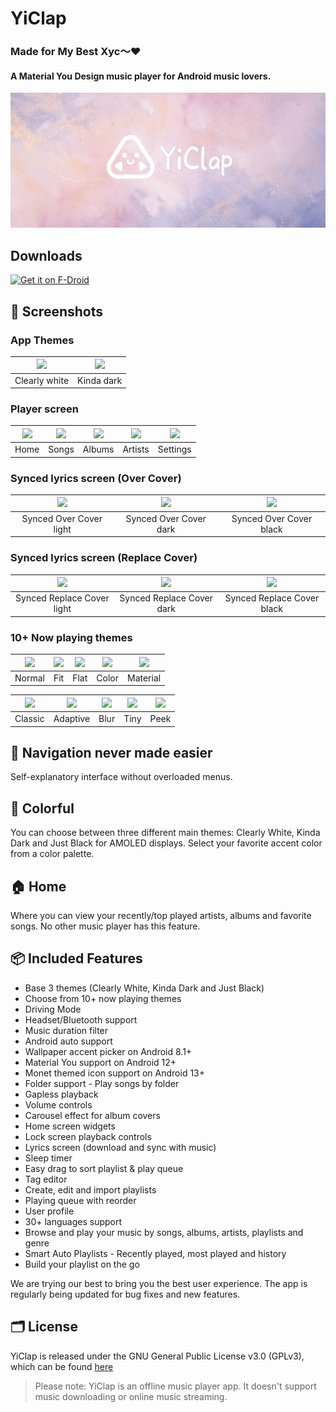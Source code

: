 # YiClap
### Made for My Best Xyc～❤️

#### A Material You Design music player for Android music lovers.
![image](https://raw.githubusercontent.com/lingyicute2323/YiClap/main/logo.webp)

## Downloads

[<img src="https://fdroid.gitlab.io/artwork/badge/get-it-on.png"
     alt="Get it on F-Droid"
     height="80">](https://f-droid.org/en/packages/io.github.lingyicute.Music/)

## 📱 Screenshots
### App Themes
| <img src="fastlane/metadata/android/en-US/images/phoneScreenshots/2.jpg" width="200"/> | <img src="fastlane/metadata/android/en-US/images/phoneScreenshots/3.jpg" width="200"/> |
|:---:|:---:|
|Clearly white| Kinda dark |

### Player screen
| <img src="fastlane/metadata/android/en-US/images/phoneScreenshots/2.jpg" width="200"/>| <img src="fastlane/metadata/android/en-US/images/phoneScreenshots/5.jpg" width="200"/>| <img src="fastlane/metadata/android/en-US/images/phoneScreenshots/6.jpg" width="200"/>| <img src="fastlane/metadata/android/en-US/images/phoneScreenshots/7.jpg" width="200"/>| <img src="fastlane/metadata/android/en-US/images/phoneScreenshots/8.jpg" width="200"/>|
|:---:|:---:|:---:|:---:|:---:|
| Home | Songs | Albums | Artists | Settings |

### Synced lyrics screen (Over Cover)
| <img src="screenshots/synced_over_light.jpg" width="200"/>| <img src="screenshots/synced_over_dark.jpg" width="200"/>| <img src="screenshots/synced_over_black.jpg" width="200"/>|
|:---:|:---:|:---:|
| Synced Over Cover light | Synced Over Cover dark | Synced Over Cover black |

### Synced lyrics screen (Replace Cover)
| <img src="screenshots/synced_replace_light.jpg" width="200"/>| <img src="screenshots/synced_replace_dark.jpg" width="200"/>| <img src="screenshots/synced_replace_black.jpg" width="200"/>|
|:---:|:---:|:---:|
| Synced Replace Cover light | Synced Replace Cover dark | Synced Replace Cover black |

### 10+ Now playing themes
| <img src="fastlane/metadata/android/en-US/images/phoneScreenshots/1.jpg" width="200"/>	|<img src="screenshots/fit.jpg" width="200"/>|   <img src="screenshots/flat.jpg" width="200"/>  	|    <img src="screenshots/color.jpg" width="200"/> 	|     <img src="screenshots/material.jpg" width="200"/>	|
|:-----:	|:-----:	|:-----:	|:-----:	|:-----:	|
| Normal 	| Fit 	| Flat 	| Color 	| Material 	|

| <img src="screenshots/classic.jpg" width="200"/>	|<img src="screenshots/adaptive.jpg" width="200"/>|   <img src="screenshots/blur.jpg" width="200"/>  	|    <img src="screenshots/tiny.jpg" width="200"/> 	|     <img src="screenshots/peek.jpg" width="200"/>	|
|:-----:	|:-----:	|:-----:	|:-----:	|:-----:	|
| Classic 	| Adaptive 	| Blur 	| Tiny 	| Peek 	|

## 🧭 Navigation never made easier 
Self-explanatory interface without overloaded menus.

## 🎨 Colorful
You can choose between three different main themes: Clearly White, Kinda
Dark and Just Black for AMOLED displays. Select your favorite accent
color from a color palette.

## 🏠 Home
Where you can view your recently/top played artists, albums and
favorite songs. No other music player has this feature.

## 📦 Included Features
-  Base 3 themes (Clearly White, Kinda Dark and Just Black)
-  Choose from 10+ now playing themes
-  Driving Mode
-  Headset/Bluetooth support
-  Music duration filter
-  Android auto support
-  Wallpaper accent picker on Android 8.1+
-  Material You support on Android 12+
-  Monet themed icon support on Android 13+
-  Folder support - Play songs by folder
-  Gapless playback
-  Volume controls
-  Carousel effect for album covers
-  Home screen widgets
-  Lock screen playback controls
-  Lyrics screen (download and sync with music)
-  Sleep timer
-  Easy drag to sort playlist & play queue
-  Tag editor
-  Create, edit and import playlists
-  Playing queue with reorder
-  User profile
-  30+ languages support
-  Browse and play your music by songs, albums, artists, playlists and
  genre
-  Smart Auto Playlists - Recently played, most played and history
-  Build your playlist on the go

We are trying our best to bring you the best user experience. The app is regularly being updated for bug fixes and new features.

## 🗂️ License

YiClap is released under the GNU General Public License v3.0
(GPLv3), which can be found [here](LICENSE.md)


> Please note: YiClap is an offline music player app. It doesn't support music downloading or online music streaming.
